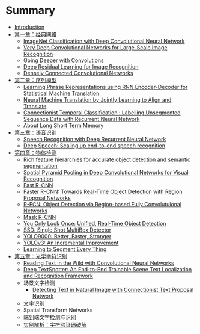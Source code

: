 # Summary

* [Introduction](README.md)
* [第一章：经典网络](di-yi-zhang-ff1a-jing-dian-wang-luo.md)
  * [ImageNet Classification with Deep Convolutional Neural Network](di-yi-zhang-ff1a-jing-dian-wang-luo/imagenet-classification-with-deep-convolutional-neural-networks.md)
  * [Very Deep Convolutional Networks for Large-Scale Image Recognition](di-yi-zhang-ff1a-jing-dian-wang-luo/very-deep-convolutional-networks-for-large-scale-image-recognition.md)
  * [Going Deeper with Convolutions](di-yi-zhang-ff1a-jing-dian-wang-luo/going-deeper-with-convolutions.md)
  * [Deep Residual Learning for Image Recognition](di-yi-zhang-ff1a-jing-dian-wang-luo/deep-residual-learning-for-image-recognition.md)
  * [Densely Connected Convolutional Networks](di-yi-zhang-ff1a-jing-dian-wang-luo/densely-connected-convolutional-networks.md)
* [第二章：序列模型](di-er-zhang-ff1a-xu-lie-mo-xing.md)
  * [Learning Phrase Representations using RNN Encoder-Decoder for Statistical Machine Translation](di-er-zhang-ff1a-xu-lie-mo-xing/learning-phrase-representations-using-rnn-encoder-decoder-for-statistical-machine-translation.md)
  * [Neural Machine Translation by Jointly Learning to Align and Translate ](di-er-zhang-ff1a-xu-lie-mo-xing/neural-machine-translation-by-jointly-learning-to-align-and-translate.md)
  * [Connectionist Temporal Classification : Labelling Unsegmented Sequence Data with Recurrent Neural Network](di-er-zhang-ff1a-xu-lie-mo-xing/connectionist-temporal-classification-labelling-unsegmented-sequence-data-with-recurrent-neural-networks.md)
  * [About Long Short Term Memory](di-er-zhang-ff1a-xu-lie-mo-xing/about-long-short-term-memory.md)
* [第三章：语音识别](di-san-zhang-ff1a-yu-yin-shi-bie.md)
  * [Speech Recognition with Deep Recurrent Neural Network](di-san-zhang-ff1a-yu-yin-shi-bie/speech-recognition-with-deep-recurrent-neural-network.md)
  * [Deep Speech: Scaling up end-to-end speech recognition](di-san-zhang-ff1a-yu-yin-shi-bie/deep-speech-scaling-up-end-to-end-speech-recognition.md)
* [第四章：物体检测](chapter1.md)
  * [Rich feature hierarchies for accurate object detection and semantic segmentation](chapter1/rich-feature-hierarchies-for-accurate-object-detection-and-semantic-segmentation.md)
  * [Spatial Pyramid Pooling in Deep Convolutional Networks for Visual Recognition](chapter1/spatial-pyramid-pooling-in-deep-convolutional-networks-for-visual-recognition.md)
  * [Fast R-CNN](chapter1/fast-r-cnn.md)
  * [Faster R-CNN: Towards Real-Time Object Detection with Region Proposal Networks](chapter1/faster-r-cnn-towards-real-time-object-detection-with-region-proposal-networks.md)
  * [R-FCN: Object Detection via Region-based Fully Convolutuional Networks](chapter1/r-fcn-object-detection-via-region-based-fully-convolutuional-networks.md)
  * [Mask R-CNN](chapter1/mask-r-cnn.md)
  * [You Only Look Once: Unified, Real-Time Object Detection ](chapter1/you-only-look-once-unified-real-time-object-detection.md)
  * [SSD: Single Shot MultiBox Detector](chapter1/ssd-single-shot-multibox-detector.md)
  * [YOLO9000: Better, Faster, Stronger](chapter1/yolo9000-better-faster-stronger.md)
  * [YOLOv3: An Incremental Improvement](chapter1/yolov3-an-incremental-improvement.md)
  * [Learning to Segment Every Thing](chapter1/learning-to-segment-every-thing.md)
* [第五章：光学字符识别](di-wu-zhang-ff1a-guang-xue-zi-fu-shi-bie.md)
  * [Reading Text in the Wild with Convolutional Neural Networks](chapter1/reading-text-in-the-wild-with-convolutional-neural-networks.md)
  * [Deep TextSpotter: An End-to-End Trainable Scene Text Localization and Recognition Framework](chapter1/deep-textspotter-an-end-to-end-trainable-scene-text-localization-and-recognition-framework.md)
  * 场景文字检测
    * [Detecting Text in Natural Image with Connectionist Text Proposal Network](chapter1/detecting-text-in-natural-image-with-connectionist-text-proposal-network.md)
  * 文字识别
  * Spatial Transform Networks
  * 端到端文字检测与识别
  * [实例解析：字符验证码破解](chapter1/shi-li-jie-xi-ff1a-yan-zheng-ma-po-jie.md)

